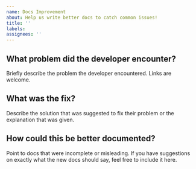 ```yaml
---
name: Docs Improvement
about: Help us write better docs to catch common issues!
title: ''
labels:
assignees: ''
---
```


## What problem did the developer encounter?

Briefly describe the problem the developer encountered. Links are welcome.

## What was the fix?

Describe the solution that was suggested to fix their problem or the explanation that was given.

## How could this be better documented?

Point to docs that were incomplete or misleading.
If you have suggestions on exactly what the new docs should say, feel free to include it here.
